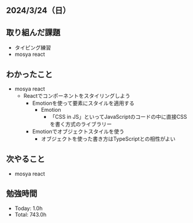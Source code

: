 ## 2024/3/24（日）

## 取り組んだ課題

- タイピング練習
- mosya react

## わかったこと
- mosya react
  - Reactでコンポーネントをスタイリングしよう
    - Emotionを使って要素にスタイルを適用する
      - Emotion
        - 「CSS in JS」といってJavaScriptのコードの中に直接CSSを書く方式のライブラリー
    - Emotionでオブジェクトスタイルを使う
      - オブジェクトを使った書き方はTypeScriptとの相性がよい


## 次やること
- mosya react

## 勉強時間

- Today: 1.0h
- Total: 743.0h
